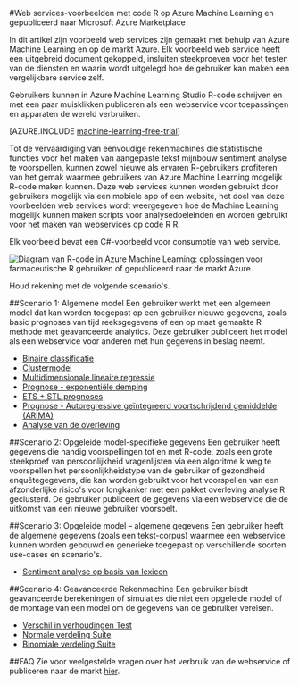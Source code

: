 <properties 
    pageTitle="Machine learning web services-voorbeelden gemaakt met R | Microsoft Azure" 
    description="Een verzameling nuttige web services voorbeelden met code R en Machine Learning gemaakt en gepubliceerd op de markt Azure vinden." 
    keywords="csharp, r-code, web services-voorbeelden"
    services="machine-learning" 
    documentationCenter="" 
    authors="jaymathe" 
    manager="jhubbard" 
    editor="cgronlun"/>

<tags 
    ms.service="machine-learning" 
    ms.workload="data-services" 
    ms.tgt_pltfrm="na" 
    ms.devlang="na" 
    ms.topic="article" 
    ms.date="09/14/2016" 
    ms.author="jaymathe"/> 


#<a name="web-services-examples-using-r-code-on-azure-machine-learning-and-published-to-microsoft-azure-marketplace"></a>Web services-voorbeelden met code R op Azure Machine Learning en gepubliceerd naar Microsoft Azure Marketplace

In dit artikel zijn voorbeeld web services zijn gemaakt met behulp van Azure Machine Learning en op de markt Azure. Elk voorbeeld web service heeft een uitgebreid document gekoppeld, insluiten steekproeven voor het testen van de diensten en waarin wordt uitgelegd hoe de gebruiker kan maken een vergelijkbare service zelf. 

Gebruikers kunnen in Azure Machine Learning Studio R-code schrijven en met een paar muisklikken publiceren als een webservice voor toepassingen en apparaten de wereld verbruiken. 


[AZURE.INCLUDE [machine-learning-free-trial](../../includes/machine-learning-free-trial.md)]


Tot de vervaardiging van eenvoudige rekenmachines die statistische functies voor het maken van aangepaste tekst mijnbouw sentiment analyse te voorspellen, kunnen zowel nieuwe als ervaren R-gebruikers profiteren van het gemak waarmee gebruikers van Azure Machine Learning mogelijk R-code maken kunnen. Deze web services kunnen worden gebruikt door gebruikers mogelijk via een mobiele app of een website, het doel van deze voorbeelden web services wordt weergegeven hoe de Machine Learning mogelijk kunnen maken scripts voor analysedoeleinden en worden gebruikt voor het maken van webservices op code R R.

Elk voorbeeld bevat een C#-voorbeeld voor consumptie van web service.


![Diagram van R-code in Azure Machine Learning: oplossingen voor farmaceutische R gebruiken of gepubliceerd naar de markt Azure.][1]

Houd rekening met de volgende scenario's.

##<a name="scenario-1-generic-model"></a>Scenario 1: Algemene model 
Een gebruiker werkt met een algemeen model dat kan worden toegepast op een gebruiker nieuwe gegevens, zoals basic prognoses van tijd reeksgegevens of een op maat gemaakte R methode met geavanceerde analytics. Deze gebruiker publiceert het model als een webservice voor anderen met hun gegevens in beslag neemt.



* [Binaire classificatie](machine-learning-r-csharp-binary-classifier.md)
* [Clustermodel](machine-learning-r-csharp-cluster-model.md)
* [Multidimensionale lineaire regressie](machine-learning-r-csharp-multivariate-linear-regression.md)
* [Prognose - exponentiële demping](machine-learning-r-csharp-forecasting-exponential-smoothing.md)
* [ETS + STL prognoses](machine-learning-r-csharp-retail-demand-forecasting.md)
* [Prognose - Autoregressive geïntegreerd voortschrijdend gemiddelde (ARIMA)](machine-learning-r-csharp-arima.md)
* [Analyse van de overleving](machine-learning-r-csharp-survival-analysis.md)


##<a name="scenario-2-trained-model--specific-data"></a>Scenario 2: Opgeleide model-specifieke gegevens 
Een gebruiker heeft gegevens die handig voorspellingen tot en met R-code, zoals een grote steekproef van persoonlijkheid vragenlijsten via een algoritme k weg te voorspellen het persoonlijkheidstype van de gebruiker of gezondheid enquêtegegevens, die kan worden gebruikt voor het voorspellen van een afzonderlijke risico's voor longkanker met een pakket overleving analyse R geclusterd. De gebruiker publiceert de gegevens via een webservice die de uitkomst van een nieuwe gebruiker voorspelt.

##<a name="scenario-3-trained-model--generic-data"></a>Scenario 3: Opgeleide model – algemene gegevens 
Een gebruiker heeft de algemene gegevens (zoals een tekst-corpus) waarmee een webservice kunnen worden gebouwd en generieke toegepast op verschillende soorten use-cases en scenario's.

* [Sentiment analyse op basis van lexicon](machine-learning-r-csharp-lexicon-based-sentiment-analysis.md)

##<a name="scenario-4-advanced-calculator"></a>Scenario 4: Geavanceerde Rekenmachine 
Een gebruiker biedt geavanceerde berekeningen of simulaties die niet een opgeleide model of de montage van een model om de gegevens van de gebruiker vereisen.

* [Verschil in verhoudingen Test](machine-learning-r-csharp-difference-in-two-proportions.md)
* [Normale verdeling Suite](machine-learning-r-csharp-normal-distribution.md)
* [Binomiale verdeling Suite](machine-learning-r-csharp-binomial-distribution.md)

##<a name="faq"></a>FAQ
Zie voor veelgestelde vragen over het verbruik van de webservice of publiceren naar de markt [hier](machine-learning-marketplace-faq.md).

[1]: ./media/machine-learning-r-csharp-web-service-examples/machine-learning-r-code-options-for-using-and-sharing-cloud.png


 
